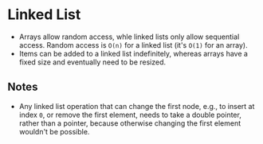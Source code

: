 # Linked List

- Arrays allow random access, whle linked lists only allow sequential access. Random access is `O(n)` for a linked list (it's `O(1)` for an array).
- Items can be added to a linked list indefinitely, whereas arrays have a fixed size and eventually need to be resized.

## Notes

- Any linked list operation that can change the first node, e.g., to insert at index `0`, or remove the first element, needs to take a double pointer, rather than a pointer, because otherwise changing the first element wouldn't be possible.